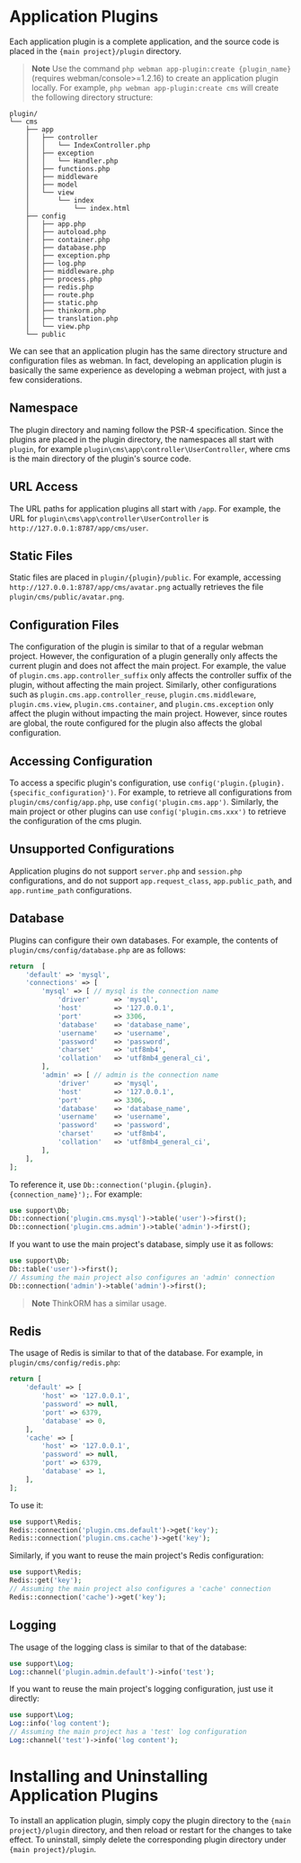 # Application Plugins
Each application plugin is a complete application, and the source code is placed in the `{main project}/plugin` directory.

> **Note**
> Use the command `php webman app-plugin:create {plugin_name}` (requires webman/console>=1.2.16) to create an application plugin locally. For example, `php webman app-plugin:create cms` will create the following directory structure:

```plaintext
plugin/
└── cms
    ├── app
    │   ├── controller
    │   │   └── IndexController.php
    │   ├── exception
    │   │   └── Handler.php
    │   ├── functions.php
    │   ├── middleware
    │   ├── model
    │   └── view
    │       └── index
    │           └── index.html
    ├── config
    │   ├── app.php
    │   ├── autoload.php
    │   ├── container.php
    │   ├── database.php
    │   ├── exception.php
    │   ├── log.php
    │   ├── middleware.php
    │   ├── process.php
    │   ├── redis.php
    │   ├── route.php
    │   ├── static.php
    │   ├── thinkorm.php
    │   ├── translation.php
    │   └── view.php
    └── public
```

We can see that an application plugin has the same directory structure and configuration files as webman. In fact, developing an application plugin is basically the same experience as developing a webman project, with just a few considerations.

## Namespace
The plugin directory and naming follow the PSR-4 specification. Since the plugins are placed in the plugin directory, the namespaces all start with `plugin`, for example `plugin\cms\app\controller\UserController`, where cms is the main directory of the plugin's source code.

## URL Access
The URL paths for application plugins all start with `/app`. For example, the URL for `plugin\cms\app\controller\UserController` is `http://127.0.0.1:8787/app/cms/user`.

## Static Files
Static files are placed in `plugin/{plugin}/public`. For example, accessing `http://127.0.0.1:8787/app/cms/avatar.png` actually retrieves the file `plugin/cms/public/avatar.png`.

## Configuration Files
The configuration of the plugin is similar to that of a regular webman project. However, the configuration of a plugin generally only affects the current plugin and does not affect the main project.
For example, the value of `plugin.cms.app.controller_suffix` only affects the controller suffix of the plugin, without affecting the main project. Similarly, other configurations such as `plugin.cms.app.controller_reuse`, `plugin.cms.middleware`, `plugin.cms.view`, `plugin.cms.container`, and `plugin.cms.exception` only affect the plugin without impacting the main project. However, since routes are global, the route configured for the plugin also affects the global configuration.

## Accessing Configuration
To access a specific plugin's configuration, use `config('plugin.{plugin}.{specific_configuration}')`. For example, to retrieve all configurations from `plugin/cms/config/app.php`, use `config('plugin.cms.app')`. Similarly, the main project or other plugins can use `config('plugin.cms.xxx')` to retrieve the configuration of the cms plugin.

## Unsupported Configurations
Application plugins do not support `server.php` and `session.php` configurations, and do not support `app.request_class`, `app.public_path`, and `app.runtime_path` configurations.

## Database
Plugins can configure their own databases. For example, the contents of `plugin/cms/config/database.php` are as follows:
```php
return  [
    'default' => 'mysql',
    'connections' => [
        'mysql' => [ // mysql is the connection name
            'driver'      => 'mysql',
            'host'        => '127.0.0.1',
            'port'        => 3306,
            'database'    => 'database_name',
            'username'    => 'username',
            'password'    => 'password',
            'charset'     => 'utf8mb4',
            'collation'   => 'utf8mb4_general_ci',
        ],
        'admin' => [ // admin is the connection name
            'driver'      => 'mysql',
            'host'        => '127.0.0.1',
            'port'        => 3306,
            'database'    => 'database_name',
            'username'    => 'username',
            'password'    => 'password',
            'charset'     => 'utf8mb4',
            'collation'   => 'utf8mb4_general_ci',
        ],
    ],
];
```
To reference it, use `Db::connection('plugin.{plugin}.{connection_name}');`. For example:
```php
use support\Db;
Db::connection('plugin.cms.mysql')->table('user')->first();
Db::connection('plugin.cms.admin')->table('admin')->first();
```
If you want to use the main project's database, simply use it as follows:
```php
use support\Db;
Db::table('user')->first();
// Assuming the main project also configures an 'admin' connection
Db::connection('admin')->table('admin')->first();
```
> **Note**
> ThinkORM has a similar usage.

## Redis
The usage of Redis is similar to that of the database. For example, in `plugin/cms/config/redis.php`:
```php
return [
    'default' => [
        'host' => '127.0.0.1',
        'password' => null,
        'port' => 6379,
        'database' => 0,
    ],
    'cache' => [
        'host' => '127.0.0.1',
        'password' => null,
        'port' => 6379,
        'database' => 1,
    ],
];
```
To use it:
```php
use support\Redis;
Redis::connection('plugin.cms.default')->get('key');
Redis::connection('plugin.cms.cache')->get('key');
```
Similarly, if you want to reuse the main project's Redis configuration:
```php
use support\Redis;
Redis::get('key');
// Assuming the main project also configures a 'cache' connection
Redis::connection('cache')->get('key');
```

## Logging
The usage of the logging class is similar to that of the database:
```php
use support\Log;
Log::channel('plugin.admin.default')->info('test');
```
If you want to reuse the main project's logging configuration, just use it directly:
```php
use support\Log;
Log::info('log content');
// Assuming the main project has a 'test' log configuration
Log::channel('test')->info('log content');
```

# Installing and Uninstalling Application Plugins
To install an application plugin, simply copy the plugin directory to the `{main project}/plugin` directory, and then reload or restart for the changes to take effect. To uninstall, simply delete the corresponding plugin directory under `{main project}/plugin`.
